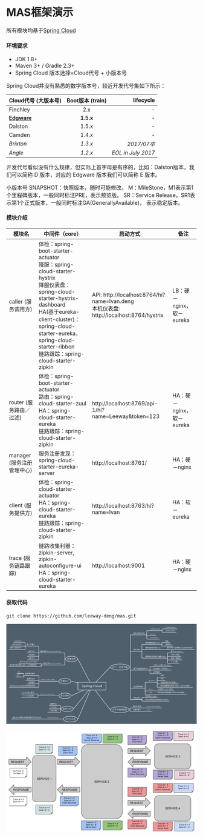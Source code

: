 # MAS框架演示

所有模块均基于[Spring Cloud][url-SpringCloud]

#### 环境要求
* JDK 1.8+
* Maven 3+ / Gradle 2.3+ 
* Spring Cloud 版本选择=Cloud代号 + 小版本号

Spring Cloud并没有熟悉的数字版本号，较近开发代号集如下所示：

| Cloud代号 (大版本号) | Boot版本 (train) | lifecycle
| - | :-: | -: | 
| Finchley | 2.x | - | 
| **[Edgware][url-SpringCloud-manual-E]** | **1.5.x** | - | 
| Dalston | 1.5.x | - |
| Camden | 1.4.x | - |
| _Brixton_ | _1.3.x_ | _2017/07卒_ |
| _Angle_ | _1.2.x_ | _EOL in July 2017_ |

开发代号看似没有什么规律，但实际上首字母是有序的，比如：Dalston版本，我们可以简称 D 版本，对应的 Edgware 版本我们可以简称 E 版本。

小版本号
SNAPSHOT：快照版本，随时可能修改。
M：MileStone，M1表示第1个里程碑版本，一般同时标注PRE，表示预览版。
SR：Service Release，SR1表示第1个正式版本，一般同时标注GA(GenerallyAvailable)， 表示稳定版本。

#### 模块介绍

| 模块名 | 中间件（core） | 启动方式 | 备注 | 
| - | - | - | - | 
| caller (服务调用方)| 体检：spring-boot-starter-actuator<br/> 降服：spring-cloud-starter-hystrix<br/> 降服仪表盘：spring-cloud-starter-hystrix-dashboard<br/> HA(基于eureka-client-cluster)：spring-cloud-starter-eureka，spring-cloud-starter-ribbon<br/> 链路跟踪：spring-cloud-starter-zipkin| API: http://localhost:8764/hi?name=Ivan.deng<br/> 本机仪表盘: http://localhost:8764/hystrix | LB：硬－nginx，软－eureka|
| router (服务路由／过滤)| 体检：spring-boot-starter-actuator<br/> 路由：spring-cloud-starter-zuul<br/> HA：spring-cloud-starter-eureka<br/> 链路跟踪：spring-cloud-starter-zipkin| http://localhost:8769/api-1/hi?name=Leeway&token=123 | HA：硬－nginx，软－eureka|
| manager (服务注册管理中心)| 服务注册发现：spring-cloud-starter-eureka-server | http://localhost:8761/ | HA：硬－nginx| 
| client (服务提供方)| 体检：spring-cloud-starter-actuator<br/> HA：spring-cloud-starter-eureka<br/> 链路跟踪：spring-cloud-starter-zipkin| http://localhost:8763/hi?name=Ivan | HA：软－eureka| 
| trace (服务链路跟踪)| 链路收集利器：zipkin-server, zipkin-autoconfigure-ui <br/> HA：spring-cloud-starter-eureka| http://localhost:9001 | HA：硬－nginx|

#### 获取代码
~~~
git clone https://github.com/leeway-deng/mas.git
~~~

![SpringCloud框架组成][img-spring-cloud-fw-plan]

![zipkin工作图解][img-zipkin-workflow]

[url-SpringCloud]: https://projects.spring.io/spring-cloud "SpringCloud"
[url-SpringCloud-manual-E]: http://cloud.spring.io/spring-cloud-static/Edgware.SR3/index.html
[img-zipkin-workflow]: ./docs/img/sleuth-zipkin-services.jpg "zipkin工作图解"
[img-spring-cloud-fw-plan]: ./docs/img/spring-cloud-fw-plan.jpg "SpringCloud框架计划"